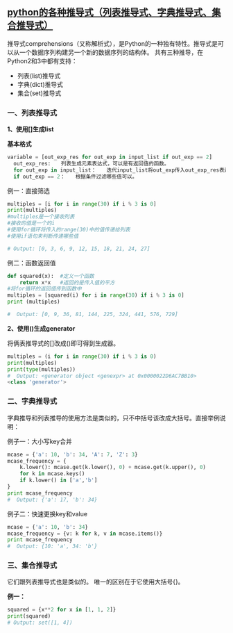 ## [python的各种推导式（列表推导式、字典推导式、集合推导式）](https://www.jianshu.com/p/624a924dd710)

推导式comprehensions（又称解析式），是Python的一种独有特性。推导式是可以从一个数据序列构建另一个新的数据序列的结构体。 共有三种推导，在Python2和3中都有支持：

- 列表(list)推导式
- 字典(dict)推导式
- 集合(set)推导式

 

### 一、列表推导式

**1、使用[]生成list**

**基本格式**

```python
variable = [out_exp_res for out_exp in input_list if out_exp == 2]
  out_exp_res:　　列表生成元素表达式，可以是有返回值的函数。
  for out_exp in input_list：　　迭代input_list将out_exp传入out_exp_res表达式中。
  if out_exp == 2：　　根据条件过滤哪些值可以。
```

 

例一：直接筛选

```python
multiples = [i for i in range(30) if i % 3 is 0]
print(multiples)
#multiples是一个接收列表
#接收的值是一个的i
#使用for循环将传入的range(30)中的值传递给列表
#使用if语句来判断传递哪些值

# Output: [0, 3, 6, 9, 12, 15, 18, 21, 24, 27]
```

 

例二：函数返回值

```python
def squared(x):  #定义一个函数
    return x*x   #返回的是传入值的平方  
#将for循环的返回值传到函数中
multiples = [squared(i) for i in range(30) if i % 3 is 0]
print (multiples)

#  Output: [0, 9, 36, 81, 144, 225, 324, 441, 576, 729]
```

 

**2、使用()生成generator**

将俩表推导式的[]改成()即可得到生成器。

```python
multiples = (i for i in range(30) if i % 3 is 0)
print(multiples)
print(type(multiples))
#  Output: <generator object <genexpr> at 0x0000022D6AC7BB10>
<class 'generator'>
```

### 二、字典推导式

字典推导和列表推导的使用方法是类似的，只不中括号该改成大括号。直接举例说明：

例子一：大小写key合并

```python
mcase = {'a': 10, 'b': 34, 'A': 7, 'Z': 3}
mcase_frequency = {
    k.lower(): mcase.get(k.lower(), 0) + mcase.get(k.upper(), 0)
    for k in mcase.keys()
    if k.lower() in ['a','b']
}
print mcase_frequency
#  Output: {'a': 17, 'b': 34}
```


例子二：快速更换key和value

```python
mcase = {'a': 10, 'b': 34}
mcase_frequency = {v: k for k, v in mcase.items()}
print mcase_frequency
#  Output: {10: 'a', 34: 'b'}
```

 

 

### 三、集合推导式

它们跟列表推导式也是类似的。 唯一的区别在于它使用大括号{}。

**例一：**

```python
squared = {x**2 for x in [1, 1, 2]}
print(squared)
# Output: set([1, 4])
```
